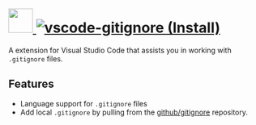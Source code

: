 # [<img src="https://cdn.rawgit.com/AdmiringWorm/chocolatey-packages/40a94c95d7c52c848cb37036607e635e2fd203a9/icons/vscode-gitignore.png" height="48" width="48" /> ![vscode-gitignore (Install)](https://img.shields.io/chocolatey/v/vscode-gitignore.svg?label=vscode-gitignore%20(Install)&style=for-the-badge)](https://chocolatey.org/packages/vscode-gitignore)

A extension for Visual Studio Code that assists you in working with `.gitignore` files.

## Features

- Language support for `.gitignore` files
- Add local `.gitignore` by pulling from the [github/gitignore](https://github.com/github/gitignore) repository.

